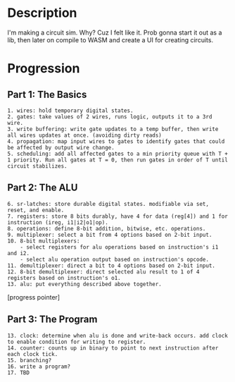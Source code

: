 # Description

I'm making a circuit sim. Why? Cuz I felt like it.
Prob gonna start it out as a lib, then later on compile to WASM and create a UI for creating circuits.

# Progression

## Part 1: The Basics
    1. wires: hold temporary digital states.
    2. gates: take values of 2 wires, runs logic, outputs it to a 3rd wire.
    3. write buffering: write gate updates to a temp buffer, then write all wires updates at once. (avoiding dirty reads)
    4. propagation: map input wires to gates to identify gates that could be affected by output wire change.
    5. scheduling: add all affected gates to a min priority queue with T + 1 priority. Run all gates at T = 0, then run gates in order of T until circuit stabilizes.

## Part 2: The ALU
    6. sr-latches: store durable digital states. modifiable via set, reset, and enable.
    7. registers: store 8 bits durably, have 4 for data (reg[4]) and 1 for instruction (ireg, i1|i2|o1|op).
    8. operations: define 8-bit addition, bitwise, etc. operations.
    9. multiplexer: select a bit from 4 options based on 2-bit input.
    10. 8-bit multiplexers:
        - select registers for alu operations based on instruction's i1 and i2.
        - select alu operation output based on instruction's opcode.
    11. demultiplexer: direct a bit to 4 options based on 2-bit input.
    12. 8-bit demultiplexer: direct selected alu result to 1 of 4 registers based on instruction's o1.
    13. alu: put everything described above together.

[progress pointer]

## Part 3: The Program
    13. clock: determine when alu is done and write-back occurs. add clock to enable condition for writing to register.
    14. counter: counts up in binary to point to next instruction after each clock tick.
    15. branching?
    16. write a program?
    17. TBD
